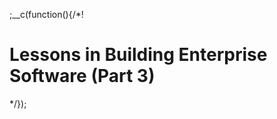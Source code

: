 
;__c(function(){/*!

# Lessons in Building Enterprise Software (Part 3)



[//]: # (@~|blog/lessons-enterprise/part-3|~@)

*/});
